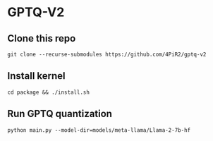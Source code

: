 # GPTQ-V2

## Clone this repo

`git clone --recurse-submodules https://github.com/4PiR2/gptq-v2`

## Install kernel

`cd package && ./install.sh`

## Run GPTQ quantization

`python main.py --model-dir=models/meta-llama/Llama-2-7b-hf`

